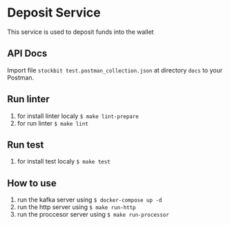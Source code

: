 # Deposit Service

This service is used to deposit funds into the wallet

## API Docs

Import file `stockbit test.postman_collection.json` at directory `docs` to your Postman.

## Run linter

1. for install linter localy `$ make lint-prepare`
2. for run linter `$ make lint`

## Run test

1. for install test localy `$ make test`

## How to use

1. run the kafka server using `$ docker-compose up -d`
2. run the http server using `$ make run-http`
3. run the proccesor server using `$ make run-processor`
